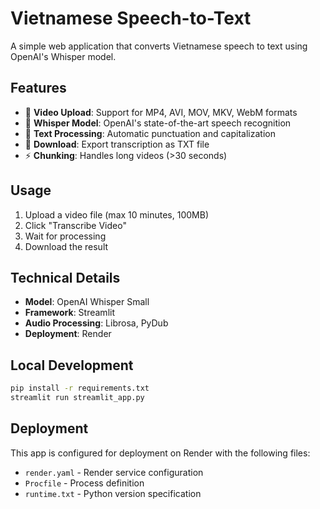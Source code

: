 # Vietnamese Speech-to-Text

A simple web application that converts Vietnamese speech to text using OpenAI's Whisper model.

## Features

- 🎥 **Video Upload**: Support for MP4, AVI, MOV, MKV, WebM formats
- 🎯 **Whisper Model**: OpenAI's state-of-the-art speech recognition
- 📝 **Text Processing**: Automatic punctuation and capitalization
- 💾 **Download**: Export transcription as TXT file
- ⚡ **Chunking**: Handles long videos (>30 seconds)

## Usage

1. Upload a video file (max 10 minutes, 100MB)
2. Click "Transcribe Video"
3. Wait for processing
4. Download the result

## Technical Details

- **Model**: OpenAI Whisper Small
- **Framework**: Streamlit
- **Audio Processing**: Librosa, PyDub
- **Deployment**: Render

## Local Development

```bash
pip install -r requirements.txt
streamlit run streamlit_app.py
```

## Deployment

This app is configured for deployment on Render with the following files:
- `render.yaml` - Render service configuration
- `Procfile` - Process definition
- `runtime.txt` - Python version specification